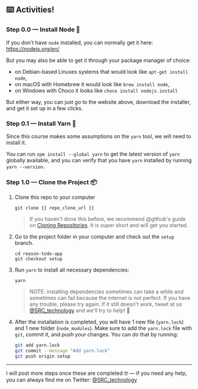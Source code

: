 ## ⌨️ Activities!

### Step 0.0 — Install Node 🚀

If you don't have `node` installed, you can normally get it here: https://nodejs.org/en/

But you may also be able to get it through your package manager of choice:

* on Debian-based Linuxes systems that would look like `apt-get install node`,
* on macOS with Homebrew it would look like `brew install node`,
* on Windows with Choco it looks like `choco install nodejs.install`

But either way, you can just go to the website above, download the installer, and get it set up in a few clicks.

### Step 0.1 — Install Yarn 🧶

Since this course makes some assumptions on the `yarn` tool, we will need to install it.

You can run `npm install --global yarn` to get the latest version of `yarn` globally available, and you
can verify that you have `yarn` installed by running `yarn --version`.

### Step 1.0 — Clone the Project 📦

1. Clone this repo to your computer

   ```
   git clone {{ repo_clone_url }}
   ```
   
   > If you haven't done this before, we recommend @github's guide on [Cloning Repositories](https://help.github.com/en/articles/cloning-a-repository). It is super short and will get you started.

2. Go to the project folder in your computer and check out the `setup` branch. 

   ```
   cd reason-todo-app
   git checkout setup
   ```

2. Run `yarn` to install all necessary dependencies:
   
   ```
   yarn
   ```

   > NOTE: installing dependencies sometimes can take a while and sometimes can fail because the internet is not perfect. If you have any trouble, please try again. If it still doesn't work, tweet at us [@SRC_technology](https://twitter.com/SRC_technology) and we'll try to help! 🙏

3. After the installation is completed, you will have 1 new file (`yarn.lock`) and 1 new folder (`node_modules`). Make sure to add the `yarn.lock` file with `git`, commit it, and push your changes. You can do that by running:

   ```sh
   git add yarn.lock
   git commit --message "Add yarn.lock"
   git push origin setup
   ```

----

I will post more steps once these are completed 🤓 — if you need any help, you can always find me on Twitter: [@SRC_technology](https://twitter.com/SRC_technology)
